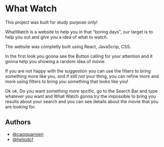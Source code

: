 
# What Watch

This project was built for study purpose only!

WhatWatch is a website to help you in that "boring days", our target is to help you out and give you a idea of what to watch.

The website was completly built using React, JavaScrip, CSS.

In the first look you goona see the Button calling for your attention and it gonna help you showing a random idea of movie.

If you are not happy with the suggestion you can use the filters to bring something more like you, and if still not your thing,
you can refine more and more using filters to bring you something that looks like you!

Ok ok, Do you want something more spcific, go to the Search Bar and type whatever you want and What Watch gonna try the impossible to bring you results about your search and you can see details about the movie that you are looking for.

## Authors

- [@caioguarnieri](https://www.https://github.com/caioguarnieri) 
- [@heliodcf](https://www.https://github.com/heliodcf) 